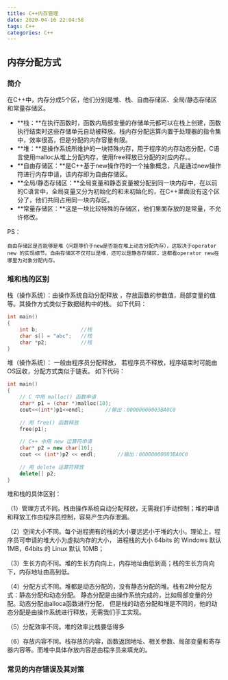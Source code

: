 ```yaml
---
title: C++内存管理
date: 2020-04-16 22:04:58
tags: C++
categories: C++
---
```

## 内存分配方式
### 简介
在C++中，内存分成5个区，他们分别是堆、栈、自由存储区、全局/静态存储区和常量存储区。
　　
- **栈：**在执行函数时，函数内局部变量的存储单元都可以在栈上创建，函数执行结束时这些存储单元自动被释放。栈内存分配运算内置于处理器的指令集中，效率很高，但是分配的内存容量有限。
- **堆：**是操作系统所维护的一块特殊内存，用于程序的内存动态分配，C语言使用malloc从堆上分配内存，使用free释放已分配的对应内存。。
- **自由存储区：**是C++基于new操作符的一个抽象概念，凡是通过new操作符进行内存申请，该内存即为自由存储区。
- **全局/静态存储区：**全局变量和静态变量被分配到同一块内存中，在以前的C语言中，全局变量又分为初始化的和未初始化的，在C++里面没有这个区分了，他们共同占用同一块内存区。
- **常量存储区：**这是一块比较特殊的存储区，他们里面存放的是常量，不允许修改。
<!--more-->
PS：

    自由存储区是否能够是堆（问题等价于new是否能在堆上动态分配内存），这取决于operator new 的实现细节。自由存储区不仅可以是堆，还可以是静态存储区，这都看operator new在哪里为对象分配内存。

### 堆和栈的区别

栈（操作系统）：由操作系统自动分配释放 ，存放函数的参数值，局部变量的值等。其操作方式类似于数据结构中的栈。
如下代码：
```c++
int main()
{
	int b;				//栈
	char s[] = "abc"; 	//栈
	char *p2;			//栈
}
```

堆（操作系统）： 一般由程序员分配释放， 若程序员不释放，程序结束时可能由OS回收，分配方式类似于链表。
如下代码：
```c++
int main()
{
	// C 中用 malloc() 函数申请
	char* p1 = (char *)malloc(10);
	cout<<(int*)p1<<endl;		//输出：00000000003BA0C0
	
	// 用 free() 函数释放
	free(p1);
   
	// C++ 中用 new 运算符申请
	char* p2 = new char[10];
	cout << (int*)p2 << endl;		//输出：00000000003BA0C0
	
	// 用 delete 运算符释放
	delete[] p2;
}
```

堆和栈的具体区别：

（1）管理方式不同。栈由操作系统自动分配释放，无需我们手动控制；堆的申请和释放工作由程序员控制，容易产生内存泄漏。

（2）空间大小不同。每个进程拥有的栈的大小要远远小于堆的大小。理论上，程序员可申请的堆大小为虚拟内存的大小，
进程栈的大小 64bits 的 Windows 默认 1MB，64bits 的 Linux 默认 10MB；

（3）生长方向不同。堆的生长方向向上，内存地址由低到高；栈的生长方向向下，内存地址由高到低。

（4）分配方式不同。堆都是动态分配的，没有静态分配的堆。栈有2种分配方式：静态分配和动态分配。
静态分配是由操作系统完成的，比如局部变量的分配。动态分配由alloca函数进行分配，
但是栈的动态分配和堆是不同的，他的动态分配是由操作系统进行释放，无需我们手工实现。

（5）分配效率不同。堆的效率比栈要低得多

（6）存放内容不同。栈存放的内容，函数返回地址、相关参数、局部变量和寄存器内容等。而堆中具体存放内容是由程序员来填充的。

### 常见的内存错误及其对策